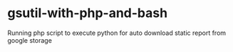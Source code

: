 # gsutil-with-php-and-bash
Running php script to execute python for auto download static report from google storage
